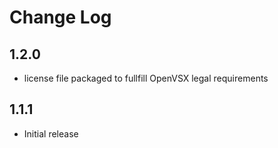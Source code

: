 # Change Log

## 1.2.0
- license file packaged to fullfill OpenVSX legal requirements

## 1.1.1
- Initial release
